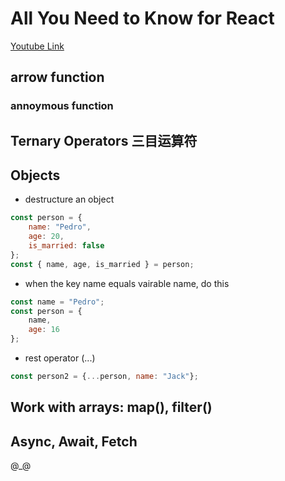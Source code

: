 # All You Need to Know for React

[Youtube Link](https://www.youtube.com/watch?v=m55PTVUrlnA&t=271s)

## arrow function

### annoymous function

## Ternary Operators 三目运算符

## Objects

- destructure an object

```javascript
const person = {
    name: "Pedro",
    age: 20,
    is_married: false
};
const { name, age, is_married } = person;
```

- when the key name equals vairable name, do this
```javascript
const name = "Pedro";
const person = {
    name,
    age: 16
};
```

- rest operator (...)

```javascript
const person2 = {...person, name: "Jack"};
```

## Work with arrays: map(), filter()

## Async, Await, Fetch

@_@